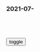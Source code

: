 ### 2021-07-　

```note
```

<table id="tbc" style="white-space: pre-wrap">
</table>
<button onclick="toggleb()">toggle</button>
<pre id="prr" style="display: none">
<!-- 🍅<br>　<hr>🍑 -->

2021年7月18
https://postimg.cc/gallery/T5zqpbn

https://postimg.cc/gallery/XjdSCj0

https://i.postimg.cc/HLFHqQkx/Lilith-Raws-Fate-Grand-Order-Shinsei-Entaku-Ryouiki-Camelot-01-Wandering-Agateram-Baha-WEB.jpg
https://i.postimg.cc/rFh66Shk/Lilith-Raws-Fate-Grand-Order-Shinsei-Entaku-Ryouiki-Camelot-01-Wandering-Agateram-Baha-WEB.jpg
https://i.postimg.cc/t47K9YfV/Lilith-Raws-Fate-Grand-Order-Shinsei-Entaku-Ryouiki-Camelot-01-Wandering-Agateram-Baha-WEB.jpg
https://i.postimg.cc/BnydbJ97/Lilith-Raws-Fate-Grand-Order-Shinsei-Entaku-Ryouiki-Camelot-01-Wandering-Agateram-Baha-WEB.jpg
https://i.postimg.cc/g0Z161Gz/Lilith-Raws-Fate-Grand-Order-Shinsei-Entaku-Ryouiki-Camelot-01-Wandering-Agateram-Baha-WEB.jpg
https://i.postimg.cc/LXFwkvsz/Lilith-Raws-Fate-Grand-Order-Shinsei-Entaku-Ryouiki-Camelot-01-Wandering-Agateram-Baha-WEB.jpg
https://i.postimg.cc/761cK7Cj/Lilith-Raws-Fate-Grand-Order-Shinsei-Entaku-Ryouiki-Camelot-01-Wandering-Agateram-Baha-WEB.jpg
https://i.postimg.cc/NFgnSMmF/Lilith-Raws-Fate-Grand-Order-Shinsei-Entaku-Ryouiki-Camelot-01-Wandering-Agateram-Baha-WEB.jpg
https://i.postimg.cc/RhXYBBLR/Lilith-Raws-Fate-Grand-Order-Shinsei-Entaku-Ryouiki-Camelot-01-Wandering-Agateram-Baha-WEB.jpg
https://i.postimg.cc/tR5wP3Gx/Lilith-Raws-Fate-Grand-Order-Shinsei-Entaku-Ryouiki-Camelot-01-Wandering-Agateram-Baha-WEB.jpg
https://i.postimg.cc/DywDcS7Y/Lilith-Raws-Fate-Grand-Order-Shinsei-Entaku-Ryouiki-Camelot-01-Wandering-Agateram-Baha-WEB.jpg
https://i.postimg.cc/xTpZp9Cj/Lilith-Raws-Fate-Grand-Order-Shinsei-Entaku-Ryouiki-Camelot-01-Wandering-Agateram-Baha-WEB.jpg
https://i.postimg.cc/Bn8VdRLT/Lilith-Raws-Fate-Grand-Order-Shinsei-Entaku-Ryouiki-Camelot-01-Wandering-Agateram-Baha-WEB.jpg
https://i.postimg.cc/ZKYkDfxH/Lilith-Raws-Fate-Grand-Order-Shinsei-Entaku-Ryouiki-Camelot-01-Wandering-Agateram-Baha-WEB.jpg
https://i.postimg.cc/pVJbCNzy/Lilith-Raws-Fate-Grand-Order-Shinsei-Entaku-Ryouiki-Camelot-01-Wandering-Agateram-Baha-WEB.jpg
https://i.postimg.cc/vTzJZ9b5/Lilith-Raws-Fate-Grand-Order-Shinsei-Entaku-Ryouiki-Camelot-01-Wandering-Agateram-Baha-WEB.jpg
https://i.postimg.cc/63Rwty8h/Lilith-Raws-Fate-Grand-Order-Shinsei-Entaku-Ryouiki-Camelot-01-Wandering-Agateram-Baha-WEB.jpg
https://i.postimg.cc/prHvTR8M/Lilith-Raws-Fate-Grand-Order-Shinsei-Entaku-Ryouiki-Camelot-01-Wandering-Agateram-Baha-WEB.jpg
https://i.postimg.cc/J05LHvcD/Lilith-Raws-Fate-Grand-Order-Shinsei-Entaku-Ryouiki-Camelot-01-Wandering-Agateram-Baha-WEB.jpg
https://i.postimg.cc/KcPFW3SG/Lilith-Raws-Fate-Grand-Order-Shinsei-Entaku-Ryouiki-Camelot-01-Wandering-Agateram-Baha-WEB.jpg
https://i.postimg.cc/J4RmC7Mb/Lilith-Raws-Fate-Grand-Order-Shinsei-Entaku-Ryouiki-Camelot-01-Wandering-Agateram-Baha-WEB.jpg
https://i.postimg.cc/KvQbGX8C/Lilith-Raws-Fate-Grand-Order-Shinsei-Entaku-Ryouiki-Camelot-01-Wandering-Agateram-Baha-WEB.jpg
https://i.postimg.cc/qvRTgmtq/Lilith-Raws-Fate-Grand-Order-Shinsei-Entaku-Ryouiki-Camelot-01-Wandering-Agateram-Baha-WEB.jpg
https://i.postimg.cc/8z0VvhWH/Lilith-Raws-Fate-Grand-Order-Shinsei-Entaku-Ryouiki-Camelot-01-Wandering-Agateram-Baha-WEB.jpg
https://i.postimg.cc/ZqvzxCxh/Lilith-Raws-Fate-Grand-Order-Shinsei-Entaku-Ryouiki-Camelot-01-Wandering-Agateram-Baha-WEB.jpg
https://i.postimg.cc/PxGs3TSv/Lilith-Raws-Fate-Grand-Order-Shinsei-Entaku-Ryouiki-Camelot-01-Wandering-Agateram-Baha-WEB.jpg
https://i.postimg.cc/NM1hZSnJ/Lilith-Raws-Fate-Grand-Order-Shinsei-Entaku-Ryouiki-Camelot-01-Wandering-Agateram-Baha-WEB.jpg
https://i.postimg.cc/fyD4s5nw/Lilith-Raws-Fate-Grand-Order-Shinsei-Entaku-Ryouiki-Camelot-01-Wandering-Agateram-Baha-WEB.jpg
https://i.postimg.cc/y8wbBncw/Lilith-Raws-Fate-Grand-Order-Shinsei-Entaku-Ryouiki-Camelot-01-Wandering-Agateram-Baha-WEB.jpg
https://i.postimg.cc/XvdDvFgX/Lilith-Raws-Fate-Grand-Order-Shinsei-Entaku-Ryouiki-Camelot-01-Wandering-Agateram-Baha-WEB.jpg
https://i.postimg.cc/9M2gwMxb/Lilith-Raws-Fate-Grand-Order-Shinsei-Entaku-Ryouiki-Camelot-01-Wandering-Agateram-Baha-WEB.jpg
https://i.postimg.cc/7YjVThhz/Lilith-Raws-Fate-Grand-Order-Shinsei-Entaku-Ryouiki-Camelot-01-Wandering-Agateram-Baha-WEB.jpg
https://i.postimg.cc/9QTBP2wn/Lilith-Raws-Fate-Grand-Order-Shinsei-Entaku-Ryouiki-Camelot-01-Wandering-Agateram-Baha-WEB.jpg
https://i.postimg.cc/FK4VD6js/Lilith-Raws-Fate-Grand-Order-Shinsei-Entaku-Ryouiki-Camelot-01-Wandering-Agateram-Baha-WEB.jpg
https://i.postimg.cc/xd3y7PRG/Lilith-Raws-Fate-Grand-Order-Shinsei-Entaku-Ryouiki-Camelot-01-Wandering-Agateram-Baha-WEB.jpg
https://i.postimg.cc/4d4bThLD/Lilith-Raws-Fate-Grand-Order-Shinsei-Entaku-Ryouiki-Camelot-01-Wandering-Agateram-Baha-WEB.jpg
https://i.postimg.cc/tTrdRC8Y/Lilith-Raws-Fate-Grand-Order-Shinsei-Entaku-Ryouiki-Camelot-01-Wandering-Agateram-Baha-WEB.jpg
https://i.postimg.cc/mktYPWGV/Lilith-Raws-Fate-Grand-Order-Shinsei-Entaku-Ryouiki-Camelot-01-Wandering-Agateram-Baha-WEB.jpg
https://i.postimg.cc/brWQbVyP/Lilith-Raws-Fate-Grand-Order-Shinsei-Entaku-Ryouiki-Camelot-01-Wandering-Agateram-Baha-WEB.jpg
https://i.postimg.cc/T24jZ1rs/Lilith-Raws-Fate-Grand-Order-Shinsei-Entaku-Ryouiki-Camelot-01-Wandering-Agateram-Baha-WEB.jpg
https://i.postimg.cc/jdn6KTcS/Lilith-Raws-Fate-Grand-Order-Shinsei-Entaku-Ryouiki-Camelot-01-Wandering-Agateram-Baha-WEB.jpg
https://i.postimg.cc/mgxYgnpN/Lilith-Raws-Fate-Grand-Order-Shinsei-Entaku-Ryouiki-Camelot-01-Wandering-Agateram-Baha-WEB.jpg
https://i.postimg.cc/8zhhJbq8/Lilith-Raws-Fate-Grand-Order-Shinsei-Entaku-Ryouiki-Camelot-01-Wandering-Agateram-Baha-WEB.jpg
https://i.postimg.cc/vH4hBfYM/Lilith-Raws-Fate-Grand-Order-Shinsei-Entaku-Ryouiki-Camelot-01-Wandering-Agateram-Baha-WEB.jpg
https://i.postimg.cc/h4yMcpqp/Lilith-Raws-Fate-Grand-Order-Shinsei-Entaku-Ryouiki-Camelot-01-Wandering-Agateram-Baha-WEB.jpg
https://i.postimg.cc/hv50sP0H/Lilith-Raws-Fate-Grand-Order-Shinsei-Entaku-Ryouiki-Camelot-01-Wandering-Agateram-Baha-WEB.jpg
https://i.postimg.cc/76Ns3kdk/Lilith-Raws-Fate-Grand-Order-Shinsei-Entaku-Ryouiki-Camelot-01-Wandering-Agateram-Baha-WEB.jpg
https://i.postimg.cc/4yN8w0Rh/Lilith-Raws-Fate-Grand-Order-Shinsei-Entaku-Ryouiki-Camelot-01-Wandering-Agateram-Baha-WEB.jpg
https://i.postimg.cc/fy28PvMq/Lilith-Raws-Fate-Grand-Order-Shinsei-Entaku-Ryouiki-Camelot-01-Wandering-Agateram-Baha-WEB.jpg
https://i.postimg.cc/ryQZzq5G/Lilith-Raws-Fate-Grand-Order-Shinsei-Entaku-Ryouiki-Camelot-01-Wandering-Agateram-Baha-WEB.jpg
https://i.postimg.cc/jd2g7Bhp/Lilith-Raws-Fate-Grand-Order-Shinsei-Entaku-Ryouiki-Camelot-01-Wandering-Agateram-Baha-WEB.jpg
https://i.postimg.cc/3JqLC9Sd/Lilith-Raws-Fate-Grand-Order-Shinsei-Entaku-Ryouiki-Camelot-01-Wandering-Agateram-Baha-WEB.jpg
https://i.postimg.cc/GmsXMYVz/Lilith-Raws-Fate-Grand-Order-Shinsei-Entaku-Ryouiki-Camelot-01-Wandering-Agateram-Baha-WEB.jpg
https://i.postimg.cc/pdbq3rtv/Lilith-Raws-Fate-Grand-Order-Shinsei-Entaku-Ryouiki-Camelot-01-Wandering-Agateram-Baha-WEB.jpg
https://i.postimg.cc/JhNP881k/Lilith-Raws-Fate-Grand-Order-Shinsei-Entaku-Ryouiki-Camelot-01-Wandering-Agateram-Baha-WEB.jpg
https://i.postimg.cc/fLM5TPLg/Lilith-Raws-Fate-Grand-Order-Shinsei-Entaku-Ryouiki-Camelot-01-Wandering-Agateram-Baha-WEB.jpg
https://i.postimg.cc/LXvDqVg4/Lilith-Raws-Fate-Grand-Order-Shinsei-Entaku-Ryouiki-Camelot-01-Wandering-Agateram-Baha-WEB.jpg
https://i.postimg.cc/prTZKnKf/Lilith-Raws-Fate-Grand-Order-Shinsei-Entaku-Ryouiki-Camelot-01-Wandering-Agateram-Baha-WEB.jpg
https://i.postimg.cc/43spz9gY/Lilith-Raws-Fate-Grand-Order-Shinsei-Entaku-Ryouiki-Camelot-01-Wandering-Agateram-Baha-WEB.jpg
https://i.postimg.cc/B6JPK92H/Lilith-Raws-Fate-Grand-Order-Shinsei-Entaku-Ryouiki-Camelot-01-Wandering-Agateram-Baha-WEB.jpg
https://i.postimg.cc/pLDdYcWZ/Lilith-Raws-Fate-Grand-Order-Shinsei-Entaku-Ryouiki-Camelot-01-Wandering-Agateram-Baha-WEB.jpg
https://i.postimg.cc/Ls28ykhM/Lilith-Raws-Fate-Grand-Order-Shinsei-Entaku-Ryouiki-Camelot-01-Wandering-Agateram-Baha-WEB.jpg
https://i.postimg.cc/tgkC81Vn/Lilith-Raws-Fate-Grand-Order-Shinsei-Entaku-Ryouiki-Camelot-01-Wandering-Agateram-Baha-WEB.jpg
https://i.postimg.cc/qR7Mrk8b/Lilith-Raws-Fate-Grand-Order-Shinsei-Entaku-Ryouiki-Camelot-01-Wandering-Agateram-Baha-WEB.jpg
https://i.postimg.cc/3RbrJP1K/Lilith-Raws-Fate-Grand-Order-Shinsei-Entaku-Ryouiki-Camelot-01-Wandering-Agateram-Baha-WEB.jpg
https://i.postimg.cc/NF9sypCR/Lilith-Raws-Fate-Grand-Order-Shinsei-Entaku-Ryouiki-Camelot-01-Wandering-Agateram-Baha-WEB.jpg
https://i.postimg.cc/br7z1k4W/Lilith-Raws-Fate-Grand-Order-Shinsei-Entaku-Ryouiki-Camelot-01-Wandering-Agateram-Baha-WEB.jpg
https://i.postimg.cc/L4w6dFhD/Lilith-Raws-Fate-Grand-Order-Shinsei-Entaku-Ryouiki-Camelot-01-Wandering-Agateram-Baha-WEB.jpg
https://i.postimg.cc/sDWfsHhr/Lilith-Raws-Fate-Grand-Order-Shinsei-Entaku-Ryouiki-Camelot-01-Wandering-Agateram-Baha-WEB.jpg
https://i.postimg.cc/sgRjXPYZ/Lilith-Raws-Fate-Grand-Order-Shinsei-Entaku-Ryouiki-Camelot-01-Wandering-Agateram-Baha-WEB.jpg
https://i.postimg.cc/2SFzBqG9/Lilith-Raws-Fate-Grand-Order-Shinsei-Entaku-Ryouiki-Camelot-01-Wandering-Agateram-Baha-WEB.jpg
https://i.postimg.cc/s2j3PV0j/Lilith-Raws-Fate-Grand-Order-Shinsei-Entaku-Ryouiki-Camelot-01-Wandering-Agateram-Baha-WEB.jpg
https://i.postimg.cc/QdLt7Z3C/Lilith-Raws-Fate-Grand-Order-Shinsei-Entaku-Ryouiki-Camelot-01-Wandering-Agateram-Baha-WEB.jpg
https://i.postimg.cc/654qT5FF/Lilith-Raws-Fate-Grand-Order-Shinsei-Entaku-Ryouiki-Camelot-01-Wandering-Agateram-Baha-WEB.jpg
https://i.postimg.cc/66mT9Gbd/Lilith-Raws-Fate-Grand-Order-Shinsei-Entaku-Ryouiki-Camelot-01-Wandering-Agateram-Baha-WEB.jpg
https://i.postimg.cc/Y98GNnxV/Lilith-Raws-Fate-Grand-Order-Shinsei-Entaku-Ryouiki-Camelot-01-Wandering-Agateram-Baha-WEB.jpg
https://i.postimg.cc/J0nypN6h/Lilith-Raws-Fate-Grand-Order-Shinsei-Entaku-Ryouiki-Camelot-01-Wandering-Agateram-Baha-WEB.jpg
https://i.postimg.cc/vTN4k4kt/Lilith-Raws-Fate-Grand-Order-Shinsei-Entaku-Ryouiki-Camelot-01-Wandering-Agateram-Baha-WEB.jpg
https://i.postimg.cc/mZX1tnk1/Lilith-Raws-Fate-Grand-Order-Shinsei-Entaku-Ryouiki-Camelot-01-Wandering-Agateram-Baha-WEB.jpg
https://i.postimg.cc/bNZDbRSC/Lilith-Raws-Fate-Grand-Order-Shinsei-Entaku-Ryouiki-Camelot-01-Wandering-Agateram-Baha-WEB.jpg
https://i.postimg.cc/RV23TncM/Lilith-Raws-Fate-Grand-Order-Shinsei-Entaku-Ryouiki-Camelot-01-Wandering-Agateram-Baha-WEB.jpg
https://i.postimg.cc/Z53WsKc6/Lilith-Raws-Fate-Grand-Order-Shinsei-Entaku-Ryouiki-Camelot-01-Wandering-Agateram-Baha-WEB.jpg
https://i.postimg.cc/Jh5Gm6Sn/Lilith-Raws-Fate-Grand-Order-Shinsei-Entaku-Ryouiki-Camelot-01-Wandering-Agateram-Baha-WEB.jpg
https://i.postimg.cc/4d4n3vT1/Lilith-Raws-Fate-Grand-Order-Shinsei-Entaku-Ryouiki-Camelot-01-Wandering-Agateram-Baha-WEB.jpg
https://i.postimg.cc/hjCvQJDR/Lilith-Raws-Fate-Grand-Order-Shinsei-Entaku-Ryouiki-Camelot-01-Wandering-Agateram-Baha-WEB.jpg
https://i.postimg.cc/C5z1GF5B/Lilith-Raws-Fate-Grand-Order-Shinsei-Entaku-Ryouiki-Camelot-01-Wandering-Agateram-Baha-WEB.jpg
https://i.postimg.cc/Y0ZS8JLX/Lilith-Raws-Fate-Grand-Order-Shinsei-Entaku-Ryouiki-Camelot-01-Wandering-Agateram-Baha-WEB.jpg
https://i.postimg.cc/Zqw4V11r/Lilith-Raws-Fate-Grand-Order-Shinsei-Entaku-Ryouiki-Camelot-01-Wandering-Agateram-Baha-WEB.jpg
https://i.postimg.cc/G29rNXC6/Lilith-Raws-Fate-Grand-Order-Shinsei-Entaku-Ryouiki-Camelot-01-Wandering-Agateram-Baha-WEB.jpg
https://i.postimg.cc/FRqmQ0Fz/Lilith-Raws-Fate-Grand-Order-Shinsei-Entaku-Ryouiki-Camelot-01-Wandering-Agateram-Baha-WEB.jpg
https://i.postimg.cc/sgV2m9MC/Lilith-Raws-Fate-Grand-Order-Shinsei-Entaku-Ryouiki-Camelot-01-Wandering-Agateram-Baha-WEB.jpg
https://i.postimg.cc/Qd0dy979/Lilith-Raws-Fate-Grand-Order-Shinsei-Entaku-Ryouiki-Camelot-01-Wandering-Agateram-Baha-WEB.jpg
https://i.postimg.cc/zfvGZzwd/Lilith-Raws-Fate-Grand-Order-Shinsei-Entaku-Ryouiki-Camelot-01-Wandering-Agateram-Baha-WEB.jpg
https://i.postimg.cc/N0nfQ3pQ/Lilith-Raws-Fate-Grand-Order-Shinsei-Entaku-Ryouiki-Camelot-01-Wandering-Agateram-Baha-WEB.jpg
https://i.postimg.cc/JnB70p2Z/Lilith-Raws-Fate-Grand-Order-Shinsei-Entaku-Ryouiki-Camelot-01-Wandering-Agateram-Baha-WEB.jpg
https://i.postimg.cc/4ykf9pDM/Lilith-Raws-Fate-Grand-Order-Shinsei-Entaku-Ryouiki-Camelot-01-Wandering-Agateram-Baha-WEB.jpg
https://i.postimg.cc/J0N1cGmh/Lilith-Raws-Fate-Grand-Order-Shinsei-Entaku-Ryouiki-Camelot-01-Wandering-Agateram-Baha-WEB.jpg
https://i.postimg.cc/wxLTdbJd/Lilith-Raws-Fate-Grand-Order-Shinsei-Entaku-Ryouiki-Camelot-01-Wandering-Agateram-Baha-WEB.jpg
https://i.postimg.cc/L6S44BBg/Lilith-Raws-Fate-Grand-Order-Shinsei-Entaku-Ryouiki-Camelot-01-Wandering-Agateram-Baha-WEB.jpg
https://i.postimg.cc/PrMXCp23/Lilith-Raws-Fate-Grand-Order-Shinsei-Entaku-Ryouiki-Camelot-01-Wandering-Agateram-Baha-WEB.jpg
https://i.postimg.cc/Njfgmsng/Lilith-Raws-Fate-Grand-Order-Shinsei-Entaku-Ryouiki-Camelot-01-Wandering-Agateram-Baha-WEB.jpg
https://i.postimg.cc/kg17crrW/Lilith-Raws-Fate-Grand-Order-Shinsei-Entaku-Ryouiki-Camelot-01-Wandering-Agateram-Baha-WEB.jpg
https://i.postimg.cc/7Y16SQYN/Lilith-Raws-Fate-Grand-Order-Shinsei-Entaku-Ryouiki-Camelot-01-Wandering-Agateram-Baha-WEB.jpg
https://i.postimg.cc/9FH0RjVM/Lilith-Raws-Fate-Grand-Order-Shinsei-Entaku-Ryouiki-Camelot-01-Wandering-Agateram-Baha-WEB.jpg
https://i.postimg.cc/XNCXYYRm/Lilith-Raws-Fate-Grand-Order-Shinsei-Entaku-Ryouiki-Camelot-01-Wandering-Agateram-Baha-WEB.jpg
https://i.postimg.cc/5yCJ9jj3/Lilith-Raws-Fate-Grand-Order-Shinsei-Entaku-Ryouiki-Camelot-01-Wandering-Agateram-Baha-WEB.jpg
https://i.postimg.cc/CdpgRYqV/Lilith-Raws-Fate-Grand-Order-Shinsei-Entaku-Ryouiki-Camelot-01-Wandering-Agateram-Baha-WEB.jpg
https://i.postimg.cc/gcXLLDZM/Lilith-Raws-Fate-Grand-Order-Shinsei-Entaku-Ryouiki-Camelot-01-Wandering-Agateram-Baha-WEB.jpg
https://i.postimg.cc/L4cYt1km/Lilith-Raws-Fate-Grand-Order-Shinsei-Entaku-Ryouiki-Camelot-01-Wandering-Agateram-Baha-WEB.jpg
https://i.postimg.cc/HsbJBk3X/Lilith-Raws-Fate-Grand-Order-Shinsei-Entaku-Ryouiki-Camelot-01-Wandering-Agateram-Baha-WEB.jpg
https://i.postimg.cc/Sxqn5bt5/Lilith-Raws-Fate-Grand-Order-Shinsei-Entaku-Ryouiki-Camelot-01-Wandering-Agateram-Baha-WEB.jpg
https://i.postimg.cc/8zH7gX2C/Lilith-Raws-Fate-Grand-Order-Shinsei-Entaku-Ryouiki-Camelot-01-Wandering-Agateram-Baha-WEB.jpg
https://i.postimg.cc/HLkVY4m9/Lilith-Raws-Fate-Grand-Order-Shinsei-Entaku-Ryouiki-Camelot-01-Wandering-Agateram-Baha-WEB.jpg
https://i.postimg.cc/QMYVH9xG/Lilith-Raws-Fate-Grand-Order-Shinsei-Entaku-Ryouiki-Camelot-01-Wandering-Agateram-Baha-WEB.jpg
https://i.postimg.cc/G2BtYLHB/Lilith-Raws-Fate-Grand-Order-Shinsei-Entaku-Ryouiki-Camelot-01-Wandering-Agateram-Baha-WEB.jpg
https://i.postimg.cc/XJTJkRCs/Lilith-Raws-Fate-Grand-Order-Shinsei-Entaku-Ryouiki-Camelot-01-Wandering-Agateram-Baha-WEB.jpg
https://i.postimg.cc/tJWgSBdp/Lilith-Raws-Fate-Grand-Order-Shinsei-Entaku-Ryouiki-Camelot-01-Wandering-Agateram-Baha-WEB.jpg
https://i.postimg.cc/8C7NXyD9/Lilith-Raws-Fate-Grand-Order-Shinsei-Entaku-Ryouiki-Camelot-01-Wandering-Agateram-Baha-WEB.jpg

<!-- 🍅<br>　<hr>🍑 -->
</pre>

```tip
```

<script src="https://cdn.jsdelivr.net/npm/jquery@3.5.1/dist/jquery.min.js"></script>

<link rel="stylesheet" href="https://cdn.jsdelivr.net/gh/fancyapps/fancybox@3.5.7/dist/jquery.fancybox.min.css" />
<script src="https://cdn.jsdelivr.net/gh/fancyapps/fancybox@3.5.7/dist/jquery.fancybox.min.js"></script>

<script type="text/javascript">

setTimeout(function(){
  tbc.innerHTML = parseURL(prr.innerHTML);
},0);

var __urlRegex = /(\b(https?|ftp|file):\/\/[-A-Z0-9+&@#\/%?=~_|!:,.;]*[-A-Z0-9+&@#\/%=~_|])/ig;
var __imgRegex = /\.(?:jpe?g|gif|png)$/i;

function parseURL($string){

    var exp = __urlRegex;
    return $string.replace(exp,function(match){
            __imgRegex.lastIndex=0;
            if(__imgRegex.test(match)){
                return '<a data-fancybox="gallery" href="' + match.replace("/p=700", "")
                 + '"><img src="' + match.replace("/p=700", "")+'" width="64"></a>';
            }
            else{
                return '<a href="' + match + '" target="_blank">' + match + '</a>';
            }
        }
    );
}

function toggleb() {
  var x = document.getElementById("prr");
  if (x.style.display === "none") {
    x.style.display = "";
  } else {
    x.style.display = "none";
  }
}

</script>
